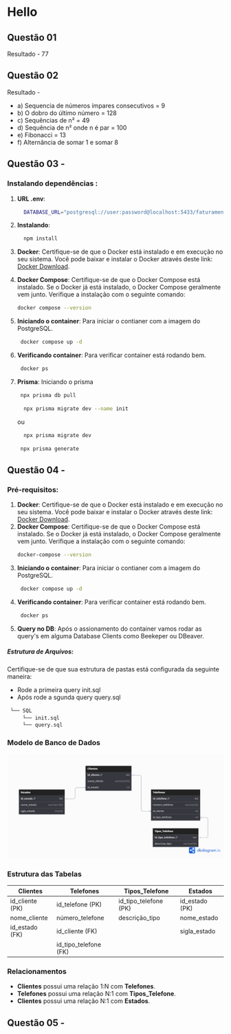 # Hello 

## Questão 01 
Resultado - 77 


## Questão 02 
Resultado - 
- a) Sequencia de números ímpares consecutivos = 9
- b) O dobro do último número = 128
- c) Sequências de n² = 49
- d) Sequência de n² onde n é par = 100
- e) Fibonacci = 13
- f) Alternância de somar 1 e somar 8 


## Questão 03 - 

### Instalando dependências : 
1. **URL .env**:
    ```bash
      DATABASE_URL="postgresql://user:password@localhost:5433/faturamento_db?schema=public"
    ```
3. **Instalando**: 
    ```bash
      npm install 
    ```
4. **Docker**: Certifique-se de que o Docker está instalado e em execução no seu sistema. Você pode baixar e instalar o Docker através deste link: [Docker Download](https://www.docker.com/get-started).
5. **Docker Compose**: Certifique-se de que o Docker Compose está instalado. Se o Docker já está instalado, o Docker Compose geralmente vem junto. Verifique a instalação com o seguinte comando:
    ```bash
    docker compose --version
    ```
6. **Iniciando o container**: Para iniciar o contianer com a imagem do PostgreSQL.
   ```bash
    docker compose up -d 
   ```
7. **Verificando container**: Para verificar container está rodando bem. 
   ```bash
    docker ps
   ```
8. **Prisma**: Iniciando o prisma
   ```bash
    npx prisma db pull
   ```

   ```bash
     npx prisma migrate dev --name init
   ```
   ou
   ```bash
     npx prisma migrate dev 
   ```

   ```bash
    npx prisma generate
   ```

## Questão 04 - 

### Pré-requisitos:
1. **Docker**: Certifique-se de que o Docker está instalado e em execução no seu sistema. Você pode baixar e instalar o Docker através deste link: [Docker Download](https://www.docker.com/get-started).
2. **Docker Compose**: Certifique-se de que o Docker Compose está instalado. Se o Docker já está instalado, o Docker Compose geralmente vem junto. Verifique a instalação com o seguinte comando:
    ```bash
    docker-compose --version
    ```
3. **Iniciando o container**: Para iniciar o contianer com a imagem do PostgreSQL.
   ```bash
    docker compose up -d 
   ```
4. **Verificando container**: Para verificar container está rodando bem. 
   ```bash
    docker ps 
   ```
5. **Query no DB**: Após o assionamento do container vamos rodar as query's em alguma Database Clients como Beekeper ou DBeaver.
  ##### Estrutura de Arquivos:
  Certifique-se de que sua estrutura de pastas está configurada da seguinte maneira:
  - Rode a primeira query init.sql
  - Após rode a sgunda query query.sql
  
   ```bash
    └── SQL
        └── init.sql
        └── query.sql
   ```


### Modelo de Banco de Dados

<img src="https://github.com/VINIA6/TargetSistemas/blob/master/Q4/img/data.png" alt="Diagrama">

### Estrutura das Tabelas

| **Clientes**       | **Telefones**       | **Tipos_Telefone**      | **Estados**          |
|--------------------|---------------------|-------------------------|----------------------|
| id_cliente (PK)     | id_telefone (PK)    | id_tipo_telefone (PK)    | id_estado (PK)       |
| nome_cliente        | número_telefone     | descrição_tipo           | nome_estado          |
| id_estado (FK)      | id_cliente (FK)     |                         | sigla_estado         |
|                    | id_tipo_telefone (FK)|                         |                      |

### Relacionamentos

- **Clientes** possui uma relação 1:N com **Telefones**.
- **Telefones** possui uma relação N:1 com **Tipos_Telefone**.
- **Clientes** possui uma relação N:1 com **Estados**.


## Questão 05 - 
